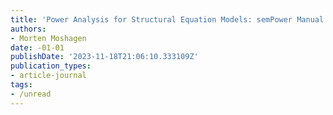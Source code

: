 ```yaml
---
title: 'Power Analysis for Structural Equation Models: semPower Manual'
authors:
- Morten Moshagen
date: -01-01
publishDate: '2023-11-18T21:06:10.333109Z'
publication_types:
- article-journal
tags:
- /unread
---
```

